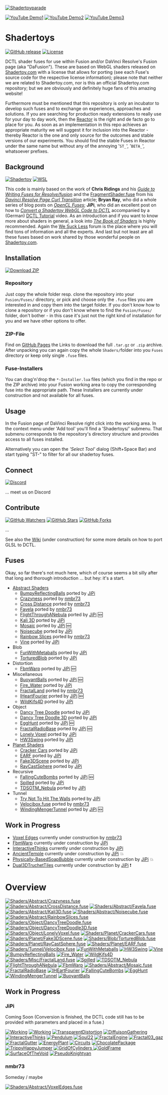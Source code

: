 [![Shadertoyparade](Site/img_subscribe.png)](https://youtu.be/oyndG0pLEQQ "WebGL to DCTL")

[![YouTube Demo1](https://img.shields.io/youtube/views/oyndG0pLEQQ?style=social)](https://youtu.be/oyndG0pLEQQ)
[![YouTube Demo2](https://img.shields.io/youtube/views/GJz8Vgi8Qws?style=social)](https://youtu.be/GJz8Vgi8Qws&t)
[![YouTube Demo3](https://img.shields.io/youtube/views/ntrp6BfVk0k?style=social)](https://youtu.be/ntrp6BfVk0k)

<!-- WebbHook anyone -->

Shadertoys
==========
[![GitHub release](https://img.shields.io/github/v/release/nmbr73/Shadertoys?include_prereleases)](https://github.com/nmbr73/Shadertoys/releases/latest) [![License](https://img.shields.io/badge/license-various-critical)](LICENSE)

DCTL shader fuses for use within Fusion and/or DaVinci Resolve's Fusion page (aka "DaFusion"). These are based on WebGL shaders released on [Shadertoy.com](https://www.shadertoy.com/) with a license that allows for porting (see each Fuse's source code for the respective license information); please note that neither we are related to Shadertoy.com, nor is this an official Shadertoy.com repository; but we are obviously and definitely huge fans of this amazing website!

Furthermore must be mentioned that this repository is only an incubator to develop such fuses and to exchange on experiences, approaches and solutions. If you are searching for production ready extensions to really use for your day to day work, then the [Reactor](https://www.steakunderwater.com/wesuckless/viewtopic.php?f=32&t=1814) is the right and de facto go to place for you. As soon as an implementation in this repo achieves an appropriate maturity we will suggest it for inclusion into the Reactor - thereby Reactor is the one and only source for the outcomes and stable versions of our experiments. You should find the stable Fuses in Reactor under the same name but without any of the annoying '`ST_`', '`BETA_`', whatsoever prefixes.

<!--
[![Shadertoyparade](https://img.shields.io/badge/-subscribe-ff0000?style=for-the-badge&logo=youtube)](https://youtu.be/oyndG0pLEQQ "WebGL to DCTL")
-->



Background
----------
[![Shadertoy](https://img.shields.io/badge/-Shadertoy-ff801f)](https://www.shadertoy.com/ "Visit Shadertoy") [![WSL](https://img.shields.io/badge/-WeSuckLess-7e6a3f)](https://www.steakunderwater.com/wesuckless/index.php "Visit 'We Suck Less")

This code is mainly based on the work of **Chris Ridings** and his *[Guide to Writing Fuses for Resolve/fusion](https://www.chrisridings.com/guide-to-writing-fuses-for-resolve-fusion-part-1/)* and the [FragmentShader.fuse](https://www.chrisridings.com/wp-content/uploads/2020/05/FragmentShader.fuse) from his *[Davinci Resolve Page Curl Transition](https://www.chrisridings.com/page-curl/)* article; **Bryan Ray**, who did a whole series of blog posts on *[OpenCL Fuses](http://www.bryanray.name/wordpress/opencl-fuses-index/)*; **JiPi**, who did an excellent post on how to *[Convert a Shadertoy WebGL Code to DCTL](https://www.steakunderwater.com/wesuckless/viewtopic.php?f=17&t=4460)* accompanied by a (German) [DCTL Tutorial](https://youtu.be/dbrPWRldmbs) video. As an introduction and if you want to know more about shaders in general, a look into *[The Book of Shaders](https://thebookofshaders.com)* is highly recommended. Again the [We Suck Less](https://www.steakunderwater.com/wesuckless/index.php) forum is the place where you will find tons of information and all the experts. And last but not least are all these fuses based on work shared by those wonderful people on [Shadertoy.com](https://www.shadertoy.com/).



Installation
------------
<!--
[![Download](https://img.shields.io/badge/download-installer-blue)](https://github.com/nmbr73/Shadertoys/releases/download/v0.1-alpha.1/Shadertoys_Installer.lua "Installer")
-->
[![Download ZIP](https://img.shields.io/badge/download-zip-blue)](https://github.com/nmbr73/Shadertoys/zipball/main "ZIP")



### Repository
Just copy the whole folder resp. clone the repository into your `Fusion/Fuses/` directory, or pick and choose only the `.fuse` files you are interested in and copy them into the target folder. If you don't know how to clone a repository or if you don't know where to find the `Fusion/Fuses/` folder, don't bother - in this case it's just not the right kind of installation for you and we have other options to offer.

### ZIP-File

Find on [GitHub Pages](https://nmbr73.github.io/Shadertoys/) the Links to download the full `.tar.gz` or `.zip` archive. After unpacking you can again copy the whole `Shaders/`folder into you `Fuses` directory or keep only single `.fuse` files.

### Fuse-Installers

You can drag'n'drop the `*-Installer.lua` files (which you find in the repo or the ZIP archive) into your Fusion working area to copy the corresponding fuse into the appropriate path. These Installers are currently under construction and not available for all fuses.

<!--
### Installer

Alternatively you can also use the installer of the v0.1-alpha.1 release: drag'n'drop the `Shadertoys_Installer.lua` onto you Fusion working area, perform the installation and restart DaVinci Resolve.
-->

<!--
[![Download](img_download.png)](https://github.com/nmbr73/Shadertoys/releases/download/v0.1-alpha.1/Shadertoys_Installer.lua)
-->

<!--
[![Download](https://img.shields.io/badge/-download-60a0ff?style=for-the-badge&logo=github)](https://github.com/nmbr73/Shadertoys/releases/download/v0.1-alpha.1/Shadertoys_Installer.lua "Installer")
-->

Usage
-----
In the Fusion page of DaVinci Resolve right click into the working area. In the context menu under 'Add tool' you'll find a 'Shadertoys/' submenu. That submenu corresponds to the repository's directory structure and provides access to all fuses installed.

Alternatively you can open the *'Select Tool'* dialog (Shift+Space Bar) and start typing "ST-" to filter for all our shadertoy fuses.


Connect
-------
[![Discord](https://img.shields.io/discord/793508729785155594?label=discord)](https://discord.gg/Zb48E4z3Pg)

<!--
[![Discord](https://img.shields.io/badge/-discord-e0e0e0?style=for-the-badge&logo=discord)](https://discord.gg/Zb48E4z3Pg "PlugIn Discord")
-->

... meet us on Discord

<!-- regrettably the iframe works on github pages bit not on github :-/ ...  iframe src="https://discord.com/widget?id=793508729785155594&theme=dark" width="350" height="500" allowtransparency="true" frameborder="0" sandbox="allow-popups allow-popups-to-escape-sandbox allow-same-origin allow-scripts"></iframe -->


Contribute
----------
[![GitHub Watchers](https://img.shields.io/github/watchers/nmbr73/Shadertoys?style=social)](https://github.com/nmbr73/Shadertoys) [![GitHub Stars](https://img.shields.io/github/stars/nmbr73/Shadertoys?style=social)](https://github.com/nmbr73/Shadertoys) [![GitHub Forks](https://img.shields.io/github/forks/nmbr73/Shadertoys?style=social)](https://github.com/nmbr73/Shadertoys)

...

See also the [Wiki](https://github.com/nmbr73/Shadertoys/wiki) (under construction) for some more details on how to port GLSL to DCTL.


Fuses
-----

Okay, so far there's not much here, which of course seems a bit silly after that long and thorough introduction ... but hey: it's a start.


- [Abstract Shaders](Shaders/Abstract/)
  - [BumpyReflectingBalls](Shaders/Abstract/BumpyReflectingBalls.md) ported by [JiPi](Site/Profiles/JiPi.md)
  - [Crazyness](Shaders/Abstract/Crazyness.md) ported by [nmbr73](Site/Profiles/nmbr73.md)
  - [Cross Distance](Shaders/Abstract/CrossDistance.md) ported by [nmbr73](Site/Profiles/nmbr73.md)
  - [Favela](Shaders/Abstract/Favela.md) ported by [nmbr73](Site/Profiles/nmbr73.md)
  - [FlightThroughANebula](Shaders/Abstract/FlightThroughANebula.md) ported by [JiPi](Site/Profiles/JiPi.md) :new:
  - [Kali 3D](Shaders/Abstract/Kali3D.md) ported by [JiPi](Site/Profiles/JiPi.md)
  - [Mosaic](Shaders/Abstract/Mosaic.md) ported by [JiPi](Site/Profiles/JiPi.md) :new:
  - [Noisecube](Shaders/Abstract/Noisecube.md) ported by [JiPi](Site/Profiles/JiPi.md)
  - [Rainbow Slices](Shaders/Abstract/RainbowSlices.md) ported by [nmbr73](Site/Profiles/nmbr73.md)
  - [Vine](Shaders/Abstract/Vine.md) ported by [JiPi](Site/Profiles/JiPi.md)
- Blob
  - [FunWithMetaballs](Shaders/Blob/FunWithMetaballs.md) ported by [JiPi](Site/Profiles/JiPi.md)
  - [TorturedBlob](Shaders/Blob/TorturedBlob.md) ported by [JiPi](Site/Profiles/JiPi.md)
- Distortion
  - [FbmWarp](Shaders/Distortion/FbmWarp.md) ported by [JiPi](Site/Profiles/JiPi.md) :new:
- Miscellaneous
  - [BuoyantBalls](Shaders/Misc/BuoyantBalls.md) ported by [JiPi](Site/Profiles/JiPi.md) :new:
  - [Fire_Water](Shaders/Misc/Fire_Water.md) ported by [JiPi](Site/Profiles/JiPi.md)
  - [FractalLand](Shaders/Misc/FractalLand.md) ported by [nmbr73](Site/Profiles/nmbr73.md)
  - [IHeartFourier](Shaders/Misc/IHeartFourier.md) ported by [JiPi](Site/Profiles/JiPi.md) :new:
  - [WildKifs4D](Shaders/Misc/WildKifs4D.md) ported by [JiPi](Site/Profiles/JiPi.md)
- Object
  - [Dancy Tree Doodle](Shaders/Object/DancyTreeDoodle.md) ported by [JiPi](Site/Profiles/JiPi.md)
  - [Dancy Tree Doodle 3D](Shaders/Object/DancyTreeDoodle3D.md) ported by [JiPi](Site/Profiles/JiPi.md)
  - [EggHunt](Shaders/Object/EggHunt.md) ported by [JiPi](Site/Profiles/JiPi.md) :new:
  - [FractalRadioBase](Shaders/Object/FractalRadioBase.md) ported by [JiPi](Site/Profiles/JiPi.md) :new:
  - [Lonely Voxel](Shaders/Object/LonelyVoxel.md) ported by [JiPi](Site/Profiles/JiPi.md)
  - [HW3Swing](Shaders/Object/HW3Swing.md) ported by [JiPi](Site/Profiles/JiPi.md)
- [Planet Shaders](Shaders/Planet/)
  - [Cracker Cars](Shaders/Planet/CrackerCars.md) ported by [JiPi](Site/Profiles/JiPi.md)
  - [EARF](Shaders/Planet/EARF.md) ported by [JiPi](Site/Profiles/JiPi.md)
  - [Fake3DScene](Shaders/Planet/Fake3DScene.md) ported by [JiPi](Site/Profiles/JiPi.md)
  - [RayCastSphere](Shaders/Planet/RayCastSphere.md) ported by [JiPi](Site/Profiles/JiPi.md)
- Recursive
  - [FallingCuteBombs](Shaders/Recursive/FallingCuteBombs.md) ported by [JiPi](Site/Profiles/JiPi.md) :new:
  - [Spilled](Shaders/Recursive/Spilled.md) ported by [JiPi](Site/Profiles/JiPi.md)
  - [TDSOTM_Nebula](Shaders/Recursive/TDSOTM_Nebula.md) ported by [JiPi](Site/Profiles/JiPi.md)
- Tunnel
  - [Try Not To Hit The Walls](Shaders/Tunnel/TNTHTW.md) ported by [JiPi](Site/Profiles/JiPi.md)
  - [Velocibox.fuse](Shaders/Tunnel/Velocibox.md) ported by [nmbr73](Site/Profiles/nmbr73.md)
  - [WindingMengerTunnel](Shaders/Tunnel/WindingMengerTunnel.md) ported by [JiPi](Site/Profiles/JiPi.md) :new:

Work in Progress
----------------

- [Voxel Edges](WorkInProgress/nmbr73/VoxelEdges.md) currently under construction by [nmbr73](Site/Profiles/nmbr73.md)
- [FbmWarp](Shaders/Abstract/FbmWarp.md) currently under construction by [JiPi](Site/Profiles/JiPi.md)
- [InteractiveThinks](WorkInProgress/JiPi/InteractiveThinks.md) currently under construction by [JiPi](Site/Profiles/JiPi.md)
- [AncientTemple](WorkInProgress/JiPi/AncientTemple.md) currently under construction by [JiPi](Site/Profiles/JiPi.md) :collision:
- [Physically-BasedSoapBubble](WorkInProgress/JiPi/Physically-BasedSoapBubble.md) currently under construction by [JiPi](Site/Profiles/JiPi.md) :collision:
- [Dual3DTruchetTiles](WorkInProgress/JiPi/Dual3DTruchetTiles.md) currently under construction by [JiPi](Site/Profiles/JiPi.md) :exclamation:

Overview
========

[![Shaders/Abstract/Crazyness.fuse](Shaders/Abstract/Crazyness_320x180.png)](Shaders/Abstract/Crazyness.md)
[![Shaders/Abstract/CrossDistance.fuse](Shaders/Abstract/CrossDistance_320x180.png)](Shaders/Abstract/CrossDistance.md)
[![Shaders/Abstract/Favela.fuse](Shaders/Abstract/Favela_320x180.png)](Shaders/Abstract/Favela.md)
[![Shaders/Abstract/Kali3D.fuse](Shaders/Abstract/Kali3D_320x180.png)](Shaders/Abstract/Kali3D.md)
[![Shaders/Abstract/Noisecube.fuse](Shaders/Abstract/Noisecube_320x180.png)](Shaders/Abstract/Noisecube.md)
[![Shaders/Abstract/RainbowSlices.fuse](Shaders/Abstract/RainbowSlices_320x180.png)](Shaders/Abstract/RainbowSlices.md)
[![Shaders/Object/DancyTreeDoodle.fuse](Shaders/Object/DancyTreeDoodle_320x180.png)](Shaders/Object/DancyTreeDoodle.md)
[![Shaders/Object/DancyTreeDoodle3D.fuse](Shaders/Object/DancyTreeDoodle3D_320x180.png)](Shaders/Object/DancyTreeDoodle3D.md)
[![Shaders/Object/LonelyVoxel.fuse](Shaders/Object/LonelyVoxel_320x180.png)](Shaders/Object/LonelyVoxel.md)
[![Shaders/Planet/CrackerCars.fuse](Shaders/Planet/CrackerCars_320x180.png)](Shaders/Planet/CrackerCars.md)
[![Shaders/Planet/Fake3DScene.fuse](Shaders/Planet/Fake3DScene_320x180.png)](Shaders/Planet/Fake3DScene.md)
[![Shaders/Blob/TorturedBlob.fuse](Shaders/Blob/TorturedBlob_320x180.png)](Shaders/Blob/TorturedBlob.md)
[![Shaders/Planet/RayCastSphere.fuse](Shaders/Planet/RayCastSphere_320x180.png)](Shaders/Planet/RayCastSphere.md)
[![Shaders/Planet/EARF.fuse](Shaders/Planet/EARF_320x180.png)](Shaders/Planet/EARF.md)
[![Shaders/Tunnel/Velocibox.fuse](Shaders/Tunnel/Velocibox_320x180.png)](Shaders/Tunnel/Velocibox.md)
[![FunWithMetaballs](Shaders/Blob/FunWithMetaballs_320x180.png)](Shaders/Blob/FunWithMetaballs.md)
[![HW3Swing](Shaders/Object/HW3Swing_320x180.png)](Shaders/Object/HW3Swing.md)
[![Vine](Shaders/Abstract/Vine_320x180.png)](Shaders/Abstract/Vine.md)
[![BumpyReflectingBalls](Shaders/Abstract/BumpyReflectingBalls_320x180.png)](Shaders/Abstract/BumpyReflectingBalls.md)
[![Fire_Water](Shaders/Misc/Fire_Water_320x180.png)](Shaders/Misc/Fire_Water.md)
[![WildKifs4D](Shaders/Misc/WildKifs4D_320x180.png)](Shaders/Misc/WildKifs4D.md)
[![Shaders/Misc/FractalLand.fuse](Shaders/Misc/FractalLand_320x180.png)](Shaders/Misc/FractalLand.md)
[![Spilled](Shaders/Recursive/Spilled_320x180.png)](Shaders/Recursive/Spilled.md)
[![TDSOTM_Nebula](Shaders/Recursive/TDSOTM_Nebula_320x180.png)](Shaders/Recursive/TDSOTM_Nebula.md)
[![FlightThroughANebula](Shaders/Abstract/FlightThroughANebula_320x180.png)](Shaders/Abstract/FlightThroughANebula.md)
[![FbmWarp](Shaders/Distortion/FbmWarp_320x180.png)](Shaders/Distortion/FbmWarp.md)
[![Shaders/Abstract/Mosaic.fuse](https://user-images.githubusercontent.com/78935215/111024004-98879c00-83dc-11eb-9152-cd0ad2fd8a54.gif)](Shaders/Abstract/Mosaic.md)
[![FractalRadioBase](https://user-images.githubusercontent.com/78935215/111519940-e2afab00-8757-11eb-883a-e8578422e648.gif)](Shaders/Object/FractalRadioBase.md)
[![IHEartFourier](https://user-images.githubusercontent.com/78935215/112179345-e67d7a80-8bfa-11eb-9670-d338dfe01382.gif)](Shaders/Misc/IHeartFourier.md)
[![FallingCuteBombs](https://user-images.githubusercontent.com/78935215/112716550-55065500-8ee7-11eb-8c67-a63abf1be8f7.gif)](Shaders/Abstract/FallingCuteBombs.md)
[![EggHunt](https://user-images.githubusercontent.com/78935215/112955107-6053bd80-913f-11eb-8407-da1100e60da4.gif)](Shaders/Object/EggHunt.md)
[![WindingMengerTunnel](https://user-images.githubusercontent.com/78935215/113430326-44b81380-93da-11eb-9581-0569c1567694.gif)](Shaders/Tunnel/WindingMengerTunnel.md)
[![BuoyantBalls](https://user-images.githubusercontent.com/78935215/113590215-ab376e80-9632-11eb-9cf2-c632d25069df.gif)](Shaders/Misc/BuoyantBalls.md)



Work in Progress
----------------

### JiPi

Coming Soon (Conversion is finished, the DCTL code still has to be provided with parameters and placed in a fuse.)

[![Working](WorkInProgress/JiPi/LiquidXstals_320x180.png)](https://www.shadertoy.com/view/ldG3WR)
[![Working](WorkInProgress/JiPi/Bonzomatic8_320x180.png)](https://www.shadertoy.com/view/tlsXWf)
[![TransparentDistortion](https://user-images.githubusercontent.com/78935215/109943088-19f07780-7cd5-11eb-8183-31ecafe9f446.gif)](https://www.shadertoy.com/view/ttBBRK)
[![DiffuisonGathering](https://user-images.githubusercontent.com/78935215/109943592-a56a0880-7cd5-11eb-97c0-a899d167d6e7.gif)](https://www.shadertoy.com/view/3sGXRy)
[![InteractiveThinks](https://user-images.githubusercontent.com/78935215/110646914-aad4c080-81b7-11eb-80eb-6562a27cf929.gif)](https://www.shadertoy.com/view/Xt3SR4)
[![Pendulum](https://user-images.githubusercontent.com/78935215/111521453-73d35180-8759-11eb-8f52-259612de94a2.gif)](https://www.shadertoy.com/view/wtdyDn)
[![Soul22](https://user-images.githubusercontent.com/78935215/111699010-d733b100-8837-11eb-8565-b05b7d068551.gif)](https://www.shadertoy.com/view/3tcBWN)
[![FractalEngine](https://user-images.githubusercontent.com/78935215/111883188-11c55700-89ba-11eb-89fe-163f55daf831.gif)](https://www.shadertoy.com/view/ttSBRm)
[![Fractal03_gaz](https://user-images.githubusercontent.com/78935215/111883240-55b85c00-89ba-11eb-9629-5543465c4de7.gif)](https://www.shadertoy.com/view/3lKcDV)
[![FractalGutter](https://user-images.githubusercontent.com/78935215/111883269-7f718300-89ba-11eb-8ef9-27aa8a16c7dc.gif)](https://www.shadertoy.com/view/ttjBD1)
[![EnergyPlant](https://user-images.githubusercontent.com/78935215/111883788-c44ae900-89bd-11eb-85d6-0bb84f59f19b.gif)](https://www.shadertoy.com/view/WdjBWc)
[![Circuits](https://user-images.githubusercontent.com/78935215/111883288-a3cd5f80-89ba-11eb-9eb3-5722e3090e29.gif)](https://www.shadertoy.com/view/XlX3Rj)
[![ChocolatePackage](https://user-images.githubusercontent.com/78935215/111883950-a5992200-89be-11eb-9d04-cdd1cf3dbc54.gif)](https://www.shadertoy.com/view/tllyDj)
[![TrippyHappyJumper](https://user-images.githubusercontent.com/78935215/112180355-c7331d00-8bfb-11eb-9769-71b551174b8d.gif)](https://www.shadertoy.com/view/3dVSRD)
[![GridOfCylinders](https://user-images.githubusercontent.com/78935215/112716612-a1519500-8ee7-11eb-9868-8d709202a1df.gif)
](https://www.shadertoy.com/view/4dSGW1)
[![GoldFrame](https://user-images.githubusercontent.com/78935215/112769665-7fa8f880-9022-11eb-8a01-085b0c00725a.gif)](https://www.shadertoy.com/view/lstXRr)
[![SurfaceOfTheVoid](https://user-images.githubusercontent.com/78935215/112769715-bf6fe000-9022-11eb-820e-04ac2ae64a3f.gif)](https://www.shadertoy.com/view/WtGBDG)
[![PseudoKnightyan](https://user-images.githubusercontent.com/78935215/113430783-096a1480-93db-11eb-8559-191926128f13.gif)](https://www.shadertoy.com/view/lls3Wf)



### nmbr73

Someday / maybe

[![Shaders/Abstract/VoxelEdges.fuse](WorkInProgress/nmbr73/VoxelEdges_320x180.png)](WorkInProgress/nmbr73/VoxelEdges.md)
